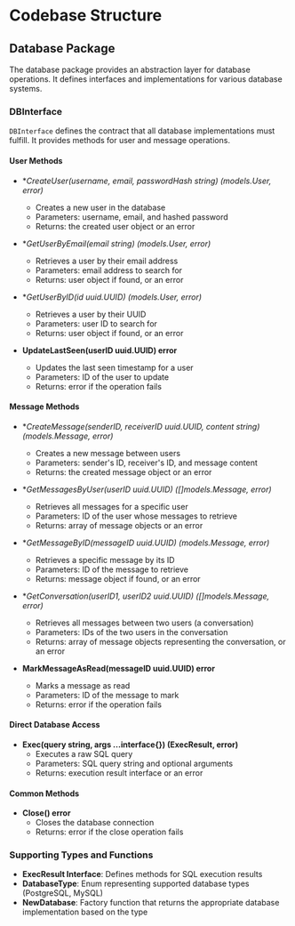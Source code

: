 # Codebase Structure

## Database Package

The database package provides an abstraction layer for database operations. It defines interfaces and implementations for various database systems.

### DBInterface

`DBInterface` defines the contract that all database implementations must fulfill. It provides methods for user and message operations.

#### User Methods

- **CreateUser(username, email, passwordHash string) (*models.User, error)**
  - Creates a new user in the database
  - Parameters: username, email, and hashed password
  - Returns: the created user object or an error

- **GetUserByEmail(email string) (*models.User, error)**
  - Retrieves a user by their email address
  - Parameters: email address to search for
  - Returns: user object if found, or an error

- **GetUserByID(id uuid.UUID) (*models.User, error)**
  - Retrieves a user by their UUID
  - Parameters: user ID to search for
  - Returns: user object if found, or an error

- **UpdateLastSeen(userID uuid.UUID) error**
  - Updates the last seen timestamp for a user
  - Parameters: ID of the user to update
  - Returns: error if the operation fails

#### Message Methods

- **CreateMessage(senderID, receiverID uuid.UUID, content string) (*models.Message, error)**
  - Creates a new message between users
  - Parameters: sender's ID, receiver's ID, and message content
  - Returns: the created message object or an error

- **GetMessagesByUser(userID uuid.UUID) ([]*models.Message, error)**
  - Retrieves all messages for a specific user
  - Parameters: ID of the user whose messages to retrieve
  - Returns: array of message objects or an error

- **GetMessageByID(messageID uuid.UUID) (*models.Message, error)**
  - Retrieves a specific message by its ID
  - Parameters: ID of the message to retrieve
  - Returns: message object if found, or an error

- **GetConversation(userID1, userID2 uuid.UUID) ([]*models.Message, error)**
  - Retrieves all messages between two users (a conversation)
  - Parameters: IDs of the two users in the conversation
  - Returns: array of message objects representing the conversation, or an error

- **MarkMessageAsRead(messageID uuid.UUID) error**
  - Marks a message as read
  - Parameters: ID of the message to mark
  - Returns: error if the operation fails

#### Direct Database Access

- **Exec(query string, args ...interface{}) (ExecResult, error)**
  - Executes a raw SQL query
  - Parameters: SQL query string and optional arguments
  - Returns: execution result interface or an error

#### Common Methods

- **Close() error**
  - Closes the database connection
  - Returns: error if the close operation fails

### Supporting Types and Functions

- **ExecResult Interface**: Defines methods for SQL execution results
- **DatabaseType**: Enum representing supported database types (PostgreSQL, MySQL)
- **NewDatabase**: Factory function that returns the appropriate database implementation based on the type

